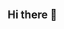## Hi there 👋

<!--
**BigDevil82/BigDevil82** is a ✨ _special_ ✨ repository because its `README.md` (this file) appears on your GitHub profile.

Here are some ideas to get you started:

- 🔭 I’m currently working on employing diffusion model in architectural and structural design
- 🌱 I’m currently learning LLM knowledge
- 👯 I’m looking to collaborate on LLM training and finetuing
- 🤔 I’m looking for help with create domain-specific LLM model
- 💬 Ask me about Anything about AI, generative model, LLM, I'd love to talk and explore those great ideas with you
- 📫 How to reach me: haoleng408@gmail.com
- 😄 Pronouns: He/Him
- ⚡ Fun fact: AI, inter-disciplinary research
- ...

